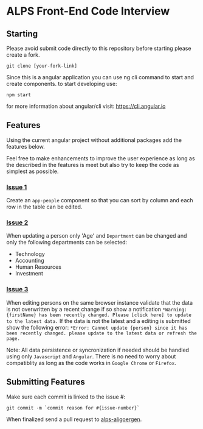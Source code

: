 # ALPS Front-End Code Interview

## Starting

Please avoid submit code directly to this repository  before starting please create a fork.

```
git clone [your-fork-link]
```

Since this is a angular application you can use ng cli command to start and create components. to start developing use:

```
npm start
```

for more information about angular/cli visit: https://cli.angular.io

## Features

Using the current angular project without additional packages add the features below.

Feel free to make enhancements to improve the user experience as long as the described in the features is meet but also try to keep the code as simplest as possible.

### [Issue 1](https://github.com/zackhagan/alps-aligoergen/issues/1)
Create an `app-people` component so that you can sort by column and each row in the table can be edited.

### [Issue 2](https://github.com/zackhagan/alps-aligoergen//issues/2)
When updating a person only 'Age' and `Department` can be changed and only the following departments can be selected: 
- Technology
- Accounting
- Human Resources
- Investment

### [Issue 3](https://github.com/zackhagan/alps-aligoergen/issues/3)
When editing persons on the same browser instance validate that the data is not overwritten by a recent change if so show a notification `*Warning: {firstName} has been recently changed. Please [click here] to update to the latest data.` If the data is not the latest and a editing is submitted show the following error: `*Error: Cannot update {person} since it has been recently changed. please update to the latest data or refresh the page.`

Note: All data persistence or syncronization if needed should be handled using only `Javascript` and `Angular`. There is no need to worry about compatiblity as long as the code works in `Google Chrome` or `Firefox`.

## Submitting Features

Make sure each commit is linked to the issue #:

```
git commit -m `commit reason for #{issue-number}`
```

When finalized send a pull request to [alps-aligoergen](https://github.com/zackhagan/alps-aligoergen).

